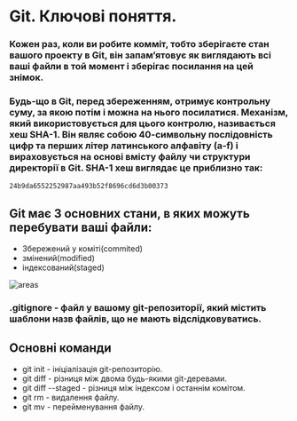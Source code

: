 # Git. Ключові поняття.

### Кожен раз, коли ви робите комміт, тобто зберігаєте стан вашого проекту в Git, він запам’ятовує як виглядають всі ваші файли в той момент і зберігає посилання на цей знімок.

### Будь-що в Git, перед збереженням, отримує контрольну суму, за якою потім і можна на нього посилатися. Механізм, який використовується для цього контролю, називається хеш SHA-1. Він являє собою 40-символьну послідовність цифр та перших літер латинського алфавіту (a-f) і вираховується на основі вмісту файлу чи структури директорії в Git. SHA-1 хеш виглядає це приблизно так:

    24b9da6552252987aa493b52f8696cd6d3b00373
    
## Git має 3 основних стани, в яких можуть перебувати ваші файли:

* Збережений у коміті(commited)
* змінений(modified)
* індексований(staged)

![areas](https://git-scm.com/book/en/v2/images/areas.png)

### .gitignore - файл у вашому git-репозиторії, який містить шаблони назв файлів, що не мають відслідковуватись.

## Основні команди

* git init - ініціалізація git-репозиторію.
* git diff - різниця між двома будь-якими git-деревами.
* git diff --staged - різниця між індексом і останнім комітом.
* git rm - видалення файлу.
* git mv - перейменування файлу.
